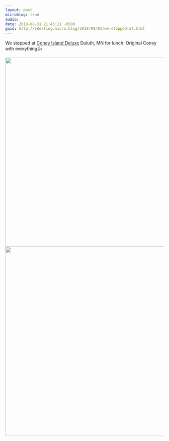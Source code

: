 ```yaml
---
layout: post
microblog: true
audio: 
date: 2018-08-31 21:45:21 -0500
guid: http://iKeating.micro.blog/2018/09/01/we-stopped-at.html
---
```

We stopped at [Coney Island Deluxe](https://www.coneyislanddeluxe.com) Duluth, MN for lunch.  Original Coney with everything👍

<img src="http://iKeating.micro.blog/uploads/2018/8c13d043ca.jpg" width="600" height="600" /><img src="http://iKeating.micro.blog/uploads/2018/ec3a3df411.jpg" width="600" height="600" />
